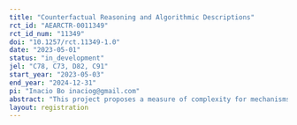 ```yaml
---
title: "Counterfactual Reasoning and Algorithmic Descriptions"
rct_id: "AEARCTR-0011349"
rct_id_num: "11349"
doi: "10.1257/rct.11349-1.0"
date: "2023-05-01"
status: "in_development"
jel: "C78, C73, D82, C91"
start_year: "2023-05-03"
end_year: "2024-12-31"
pi: "Inacio Bo inaciog@gmail.com"
abstract: "This project proposes a measure of complexity for mechanisms that is based on their algorithmic descriptions. We formulate the “mental” model followed by participants who are given an algorithmic description of a mechanism as an extensive game-form that reflects the steps of the algorithmic description. Players’ strategies in this extensive-form game reflect the information used from their (direct) strategies in the resulting mechanism in each step. In this framework, the standard direct mechanism can be interpreted as eliciting a strategy for said extensive game-form. We define a family of sequential mechanisms for a given algorithmic description as the set of nodes in which the continuation strategies are elicited. A mechanism A is deemed as less complex than B if during A’s execution, its strategies elicit the actions from a subset of the nodes of B. We test this theory in a controlled laboratory experiment, by studying whether subjects ability to best respond in direct and sequential versions of the Gale-Shapley DA and Boston mechanisms will improve when these are less complex with respect to our measure."
layout: registration
---
```


